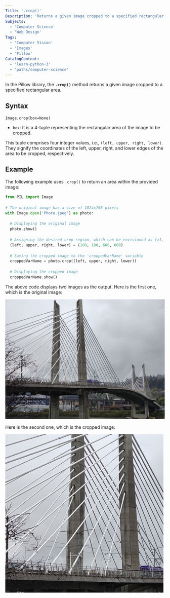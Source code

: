 ```yaml
---
Title: '.crop()'
Description: 'Returns a given image cropped to a specified rectangular area.'
Subjects:
  - 'Computer Science'
  - 'Web Design'
Tags:
  - 'Computer Vision'
  - 'Images'
  - 'Pillow'
CatalogContent:
  - 'learn-python-3'
  - 'paths/computer-science'
---
```


In the Pillow library, the **`.crop()`** method returns a given image cropped to a specified rectangular area.

## Syntax

```pseudo
Image.crop(box=None)
```

- `box`: It is a 4-tuple representing the rectangular area of the image to be cropped.

This tuple comprises four integer values, i.e., `(left, upper, right, lower)`. They signify the coordinates of the left, upper, right, and lower edges of the area to be cropped, respectively.

## Example

The following example uses `.crop()` to return an area within the provided image:

```py
from PIL import Image

# The original image has a size of 1024x768 pixels
with Image.open('Photo.jpeg') as photo:

  # Displaying the original image
  photo.show()

  # Assigning the desired crop region, which can be envisioned as (x1, y1, x2, y2)
  (left, upper, right, lower) = (100, 100, 600, 600)

  # Saving the cropped image to the 'croppedVarName' variable
  croppedVarName = photo.crop((left, upper, right, lower))

  # Displaying the cropped image
  croppedVarName.show()
```

The above code displays two images as the output. Here is the first one, which is the original image:

![Original Image](https://raw.githubusercontent.com/Codecademy/docs/main/media/pillow-original.jpeg)

Here is the second one, which is the cropped image:

![Cropped Image](https://raw.githubusercontent.com/Codecademy/docs/main/media/pillow-crop.png)

